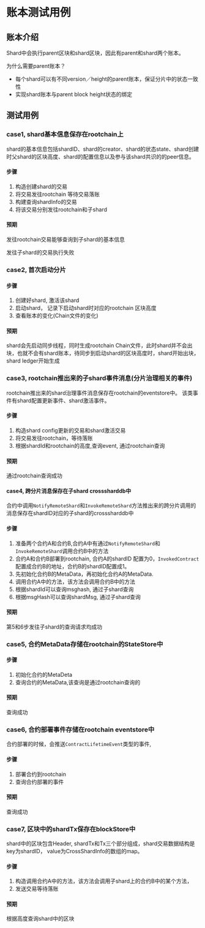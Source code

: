 # 账本测试用例

## 账本介绍
Shard中会执行parent区块和shard区块，因此有parent和shard两个账本。

为什么需要parent账本？

* 每个shard可以有不同version／height的parent账本，保证分片中的状态一致性
* 实现shard账本与parent block height状态的绑定

## 测试用例

### case1, shard基本信息保存在rootchain上
shard的基本信息包括shardID、shard的creator、shard的状态state、shard创建时父shard的区块高度、shard的配置信息以及参与该shard共识的的peer信息。

#### 步骤
1. 构造创建shard的交易
2. 将交易发往rootchain 等待交易落账
3. 构建查询shardInfo的交易
4. 将该交易分别发往rootchain和子shard

#### 预期

发往rootchain交易能够查询到子shard的基本信息

发往子shard的交易执行失败

### case2, 首次启动分片

#### 步骤

1. 创建好shard, 激活该shard
2. 启动shard， 记录下启动shard时对应的rootchain 区块高度
3. 查看账本的变化(Chain文件的变化)

#### 预期

shard会先启动同步线程，同时生成rootchain Chain文件，此时shard并不会出块，也就不会有shard账本，待同步到启动shard的区块高度时，shard开始出块，shard ledger开始生成


### case3, rootchain推出来的子shard事件消息(分片治理相关的事件)
rootchain推出来的shard治理事件消息保存在rootchain的eventstore中。
该类事件有shard配置更新事件、shard激活事件。
#### 步骤
1. 构造shard config更新的交易和shard激活交易
2. 将交易发往rootchain，等待落账
3. 根据shardId和rootchain的高度,查询event, 通过rootchain查询

#### 预期

通过rootchain查询成功

#### case4, 跨分片消息保存在子shard crosssharddb中

合约中调用`NotifyRemoteShard`和`InvokeRemoteShard`方法推出来的跨分片调用的消息保存在shardID对应的子shard的crosssharddb中

#### 步骤

1. 准备两个合约A和合约B,合约A中有通过`NotifyRemoteShard`和`InvokeRemoteShard`调用合约B中的方法
2. 合约A和合约B部署到rootchain, 合约A的shardID 配置为0，`InvokedContract`配置成合约B的地址，合约B的shardID配置成1。
3. 先初始化合约B的MetaData，再初始化合约A的MetaData.
4. 调用合约A中的方法，该方法会调用合约B中的方法
5. 根据shardId可以查询msghash, 通过子shard查询
6. 根据msgHash可以查询shardMsg, 通过子shard查询

#### 预期

第5和6步发往子shard的查询请求均成功

### case5, 合约MetaData存储在rootchain的StateStore中

#### 步骤

1. 初始化合约的MetaDeta
2. 查询合约的MetaData,该查询是通过rootchain查询的
#### 预期

查询成功

### case6, 合约部署事件存储在rootchain eventstore中
合约部署的时候，会推送`ContractLifetimeEvent`类型的事件,
#### 步骤

1. 部署合约到rootchain
2. 查询合约部署的事件

#### 预期

查询成功

### case7, 区块中的shardTx保存在blockStore中
shard中的区块包含Header, shardTx和Tx三个部分组成，shard交易数据结构是key为shardID， value为CrossShardInfo的数组的map。

#### 步骤
1. 构造调用合约A中的方法，该方法会调用子shard上的合约B中的某个方法，
2. 发送交易等待落账

#### 预期

根据高度查询shard中的区块